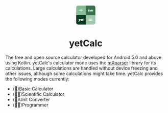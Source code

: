 <p align="center">
  <img src="./img/icons/appico.png?raw=true" alt="yetCalc Icon" width="60" height="60"/>
</p>

<h1 align="center">yetCalc</h1>

The free and open source calculator developed for Android 5.0 and above using Kotlin. yetCalc's calculator mode uses the [mXparser](https://mathparser.org/) library for its calculations. Large calculations are handled without device freezing and other issues, although some calculations might take time. yetCalc provides the following modes currently:

- (🔢)Basic Calculator
- (🧑‍🔬)Scientific Calculator
- (📏)Unit Converter
- (👨‍💻)Programmer
